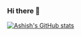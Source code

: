 ### Hi there 👋

<!--
**yadavashish02/yadavashish02** is a ✨ _special_ ✨ repository because its `README.md` (this file) appears on your GitHub profile.

Here are some ideas to get you started:

- 🔭 I’m currently working on ...
- 🌱 I’m currently learning ...
- 👯 I’m looking to collaborate on ...
- 🤔 I’m looking for help with ...
- 💬 Ask me about ...
- 📫 How to reach me: ...
- 😄 Pronouns: ...
- ⚡ Fun fact: ...
-->

[![Ashish's GitHub stats](https://github-readme-stats.vercel.app/api?username=yadavashish02&show_icons=true)](https://github.com/anuraghazra/github-readme-stats)
